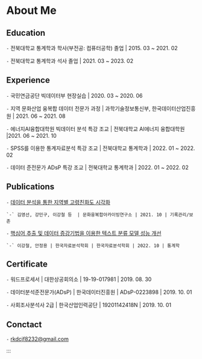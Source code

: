 
# About Me


## Education

`-` 전북대학교 통계학과 학사(부전공: 컴퓨터공학) 졸업 | 2015. 03 ~ 2021. 02

`-` 전북대학교 통계학과 석사 졸업 | 2021. 03 ~ 2023. 02

## Experience

`-` 국민연금공단 빅데이터부 현장실습 | 2020. 03 ~ 2020. 06
 
`-` 지역 문화산업 융복합 데이터 전문가 과정 | 과학기술정보통신부, 한국데이터산업진흥원  | 2021. 06 ~ 2021. 08 

`-` 에너지AI융합대학원 빅데이터 분석 특강 조교 | 전북대학교 AI에너지 융합대학원 |2021. 06 ~ 2021. 10

`-` SPSS를 이용한 통계자료분석 특강 조교 | 전북대학교 통계학과 | 2022. 01 ~ 2022. 02

`-` 데이터 준전문가 ADsP 특강 조교 | 전북대학교 통계학과 | 2022. 01 ~ 2022. 02


## Publications

`-` [데이터 분석을 통한 지역별 고령친화도 시각화](https://www.kci.go.kr/kciportal/ci/sereArticleSearch/ciSereArtiView.kci?sereArticleSearchBean.artiId=ART002773972)

    `-` 김영선, 강민구, 이강철 등  | 문화융복합아카이빙연구소 | 2021. 10 | 기록관리/보존 

`-` [핵심어 추출 및 데이터 증강기법을 이용한 텍스트 분류 모델 성능 개선](https://www.kci.go.kr/kciportal/ci/sereArticleSearch/ciSereArtiView.kci?sereArticleSearchBean.artiId=ART002890029)
    
    `-` 이강철, 안정용 | 한국자료분석학회 | 한국자료분석학회 | 2022. 10 | 통계학
    

## Certificate

`-` 워드프로세서 | 대한상공회의소 | 19-19-017981 | 2019. 08. 30

`-` 데이터분석준전문가(ADsP) | 한국데이터진흥원 | ADsP-0223898 | 2019. 10. 01

`-` 사회조사분석사 2급 | 한국산업인력공단 | 19201142418N | 2019. 10. 01
    
## Conctact

`-` <rkdcjf8232@gmail.com>

:::

### 
